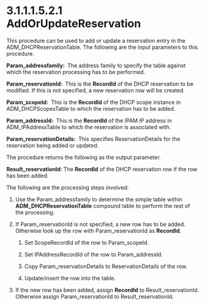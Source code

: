 <html dir="LTR" xmlns:mshelp="http://msdn.microsoft.com/mshelp" xmlns:ddue="http://ddue.schemas.microsoft.com/authoring/2003/5" xmlns:xlink="http://www.w3.org/1999/xlink" xmlns:tool="http://www.microsoft.com/tooltip">
 <body>
 <div id="header">
 <h1 class="heading">3.1.1.1.5.2.1 AddOrUpdateReservation</h1>
 </div>
 <div id="mainSection">
 <div id="mainBody">
 <div id="allHistory" class="saveHistory"></div>
 <div id="sectionSection0" class="section" name="collapseableSection">
 

<p>This procedure can be used to add or update a reservation
entry in the ADM_DHCPReservationTable. The following are the input parameters
to this procedure.</p>

<p><b>Param_addressfamily: </b> The address family to
specify the table against which the reservation processing has to be performed.</p>

<p><b>Param_reservationId: </b> This is the <b>RecordId</b>
of the DHCP reservation to be modified. If this is not specified, a new
reservation row will be created.</p>

<p><b>Param_scopeId: </b> This is the <b>RecordId</b> of
the DHCP scope instance in ADM_DHCPScopesTable to which the reservation has to
be added.</p>

<p><b>Param_addressId: </b> This is the <b>RecordId</b>
of the IPAM IP address in ADM_IPAddressTable to which the reservation is
associated with.</p>

<p><b>Param_reservationDetails: </b> This specifies
ReservationDetails for the reservation being added or updated.</p>

<p>The procedure returns the following as the output parameter.</p>

<p><b>Result_reservationId</b>: The <b>RecordId</b> of
the DHCP reservation row if the row has been added.</p>

<p>The following are the processing steps involved:</p>

<ol><li><p><span> </span>Use the
Param_addressfamily to determine the simple table within <b>ADM_DHCPReservationTable</b>
compound table to perform the rest of the processing.</p>

</li><li><p><span> </span>If
Param_reservationId is not specified, a new row has to be added. Otherwise look
up the row with Param_reservationId as <b>RecordId</b>.</p>

<ol><li><p><span> 
</span>Set ScopeRecordId of the row to Param_scopeId.</p>

</li><li><p><span> 
</span>Set IPAddressRecordId of the row to Param_addressId.</p>

</li><li><p><span> 
</span>Copy Param_reservationDetails to ReservationDetails of the row.</p>

</li><li><p><span> 
</span>Update/insert the row into the table.</p>

</li></ol></li><li><p><span> </span>If the new row
has been added, assign <b>RecordId</b> to Result_reservationId. Otherwise
assign Param_reservationId to Result_reservationId.</p>

</li></ol>
 </div>
 </div>
 </div>
 </body>
</html>